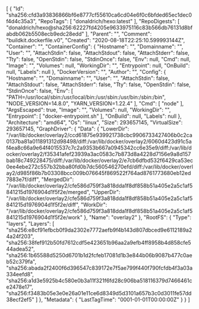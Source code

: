 [
{
"Id": "sha256:cfd3a93836866bf6e8777cf55610ca6cd04e6f0c6bfded65ec1dec0f4d4c35a3",
"RepoTags": [
"donaldrich/hexo:latest"
],
"RepoDigests": [
"donaldrich/hexo@sha256:62227fd4205e9633975116c83b566db76131d8bfabdb062b5508ecb9edc28edd"
],
"Parent": "",
"Comment": "buildkit.dockerfile.v0",
"Created": "2020-08-18T22:25:10.599993144Z",
"Container": "",
"ContainerConfig": {
"Hostname": "",
"Domainname": "",
"User": "",
"AttachStdin": false,
"AttachStdout": false,
"AttachStderr": false,
"Tty": false,
"OpenStdin": false,
"StdinOnce": false,
"Env": null,
"Cmd": null,
"Image": "",
"Volumes": null,
"WorkingDir": "",
"Entrypoint": null,
"OnBuild": null,
"Labels": null
},
"DockerVersion": "",
"Author": "",
"Config": {
"Hostname": "",
"Domainname": "",
"User": "",
"AttachStdin": false,
"AttachStdout": false,
"AttachStderr": false,
"Tty": false,
"OpenStdin": false,
"StdinOnce": false,
"Env": [
"PATH=/usr/local/sbin:/usr/local/bin:/usr/sbin:/usr/bin:/sbin:/bin",
"NODE_VERSION=14.8.0",
"YARN_VERSION=1.22.4"
],
"Cmd": [
"node"
],
"ArgsEscaped": true,
"Image": "",
"Volumes": null,
"WorkingDir": "",
"Entrypoint": [
"docker-entrypoint.sh"
],
"OnBuild": null,
"Labels": null
},
"Architecture": "amd64",
"Os": "linux",
"Size": 293657145,
"VirtualSize": 293657145,
"GraphDriver": {
"Data": {
"LowerDir": "/var/lib/docker/overlay2/ccd61875e939921738cbc9906733427406b0c2ca0137ba81a011891312d98498/diff:/var/lib/docker/overlay2/6060d423d91c5af4ea8c66a9e64f4015537c7c2a9353b667a0945342cc6e35e9/diff:/var/lib/docker/overlay2/f35341afef23939a3ac0583c7b873d8a4228d7156e9a8d157bab18c749228475/diff:/var/lib/docker/overlay2/e7cb6dfbd532f6429ca53ec0ee4ebe272c557b32bba80fd0b7dc560546270efd/diff:/var/lib/docker/overlay2/d985f86b7b03308bcc009b076645f869522f764ad8761773680eb12ed7883e7f/diff",
"MergedDir": "/var/lib/docker/overlay2/cfe586d759f3a818dda1f8df858b51a405e2a5c1af5841215d1976904d1f5f2e/merged",
"UpperDir": "/var/lib/docker/overlay2/cfe586d759f3a818dda1f8df858b51a405e2a5c1af5841215d1976904d1f5f2e/diff",
"WorkDir": "/var/lib/docker/overlay2/cfe586d759f3a818dda1f8df858b51a405e2a5c1af5841215d1976904d1f5f2e/work"
},
"Name": "overlay2"
},
"RootFS": {
"Type": "layers",
"Layers": [
"sha256:e8cf91efbcb0f9da2302e7772aefb9f4b143d807dbced9e6112189a24a24f203",
"sha256:38fef912b50fd7612cdf5e423651b96aa2a9efb4ff8958b4d858cfe544adea52",
"sha256:1b65588d5250d6701b1d2fcfeb17081d1b3e844b06b9087b477c0aeb52c379fa",
"sha256:abada2f2400f6d396547c839172e7f5ae799f440f790fcfdb4f3a03a334eefd8",
"sha256:a1d3e5925b4c580e0b3a11f321f6fd28c906ba518116379d7466461ce2478e17",
"sha256:f3483b05e3e0e26a01e11ce6d8349d5d3101a657b3c0d3011fe57dd38ecf2ef5"
]
},
"Metadata": {
"LastTagTime": "0001-01-01T00:00:00Z"
}
}
]
